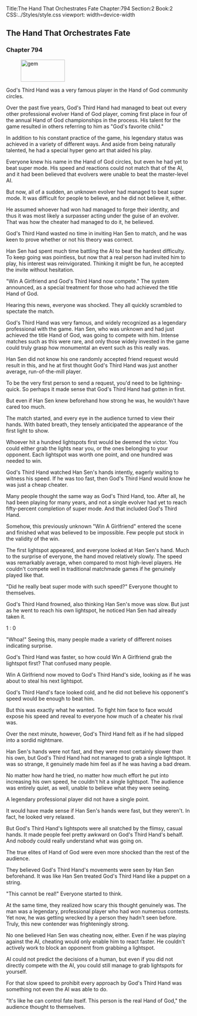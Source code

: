 Title:The Hand That Orchestrates Fate 
Chapter:794 
Section:2 
Book:2 
CSS:../Styles/style.css 
viewport: width=device-width
  
## The Hand That Orchestrates Fate
### Chapter 794
  
<figure>
	<img src="../Images/gem.gif" alt="gem" id="gem" width="120" height="60" />
</figure>
  

  
God's Third Hand was a very famous player in the Hand of God community circles.

Over the past five years, God's Third Hand had managed to beat out every other professional evolver Hand of God player, coming first place in four of the annual Hand of God championships in the process. His talent for the game resulted in others referring to him as "God's favorite child."

In addition to his constant practice of the game, his legendary status was achieved in a variety of different ways. And aside from being naturally talented, he had a special hyper geno art that aided his play.

Everyone knew his name in the Hand of God circles, but even he had yet to beat super mode. His speed and reactions could not match that of the AI, and it had been believed that evolvers were unable to beat the master-level AI.

But now, all of a sudden, an unknown evolver had managed to beat super mode. It was difficult for people to believe, and he did not believe it, either.

He assumed whoever had won had managed to forge their identity, and thus it was most likely a surpasser acting under the guise of an evolver. That was how the cheater had managed to do it, he believed.

God's Third Hand wasted no time in inviting Han Sen to match, and he was keen to prove whether or not his theory was correct.

Han Sen had spent much time battling the AI to beat the hardest difficulty. To keep going was pointless, but now that a real person had invited him to play, his interest was reinvigorated. Thinking it might be fun, he accepted the invite without hesitation.

"Win A Girlfriend and God's Third Hand now compete." The system announced, as a special treatment for those who had achieved the title Hand of God.

Hearing this news, everyone was shocked. They all quickly scrambled to spectate the match.

God's Third Hand was very famous, and widely recognized as a legendary professional with the game. Han Sen, who was unknown and had just achieved the title Hand of God, was going to compete with him. Intense matches such as this were rare, and only those widely invested in the game could truly grasp how monumental an event such as this really was.

Han Sen did not know his one randomly accepted friend request would result in this, and he at first thought God's Third Hand was just another average, run-of-the-mill player.

To be the very first person to send a request, you'd need to be lightning-quick. So perhaps it made sense that God's Third Hand had gotten in first.

But even if Han Sen knew beforehand how strong he was, he wouldn't have cared too much.

The match started, and every eye in the audience turned to view their hands. With bated breath, they tensely anticipated the appearance of the first light to show.

Whoever hit a hundred lightspots first would be deemed the victor. You could either grab the lights near you, or the ones belonging to your opponent. Each lightspot was worth one point, and one hundred was needed to win.

God's Third Hand watched Han Sen's hands intently, eagerly waiting to witness his speed. If he was too fast, then God's Third Hand would know he was just a cheap cheater.

Many people thought the same way as God's Third Hand, too. After all, he had been playing for many years, and not a single evolver had yet to reach fifty-percent completion of super mode. And that included God's Third Hand.

Somehow, this previously unknown "Win A Girlfriend" entered the scene and finished what was believed to be impossible. Few people put stock in the validity of the win.

The first lightspot appeared, and everyone looked at Han Sen's hand. Much to the surprise of everyone, the hand moved relatively slowly. The speed was remarkably average, when compared to most high-level players. He couldn't compete well in traditional matchmade games if he genuinely played like that.

"Did he really beat super mode with such speed?" Everyone thought to themselves.

God's Third Hand frowned, also thinking Han Sen's move was slow. But just as he went to reach his own lightspot, he noticed Han Sen had already taken it.

1 : 0

"Whoa!" Seeing this, many people made a variety of different noises indicating surprise.

God's Third Hand was faster, so how could Win A Girlfriend grab the lightspot first? That confused many people.

Win A Girlfriend now moved to God's Third Hand's side, looking as if he was about to steal his next lightspot.

God's Third Hand's face looked cold, and he did not believe his opponent's speed would be enough to beat him.

But this was exactly what he wanted. To fight him face to face would expose his speed and reveal to everyone how much of a cheater his rival was.

Over the next minute, however, God's Third Hand felt as if he had slipped into a sordid nightmare.

Han Sen's hands were not fast, and they were most certainly slower than his own, but God's Third Hand had not managed to grab a single lightspot. It was so strange, it genuinely made him feel as if he was having a bad dream.

No matter how hard he tried, no matter how much effort he put into increasing his own speed, he couldn't hit a single lightspot. The audience was entirely quiet, as well, unable to believe what they were seeing.

A legendary professional player did not have a single point.

It would have made sense if Han Sen's hands were fast, but they weren't. In fact, he looked very relaxed.

But God's Third Hand's lightspots were all snatched by the flimsy, casual hands. It made people feel pretty awkward on God's Third Hand's behalf. And nobody could really understand what was going on.

The true elites of Hand of God were even more shocked than the rest of the audience.

They believed God's Third Hand's movements were seen by Han Sen beforehand. It was like Han Sen treated God's Third Hand like a puppet on a string.

"This cannot be real!" Everyone started to think.

At the same time, they realized how scary this thought genuinely was. The man was a legendary, professional player who had won numerous contests. Yet now, he was getting wrecked by a person they hadn't seen before. Truly, this new contender was frighteningly strong.

No one believed Han Sen was cheating now, either. Even if he was playing against the AI, cheating would only enable him to react faster. He couldn't actively work to block an opponent from grabbing a lightspot.

AI could not predict the decisions of a human, but even if you did not directly compete with the AI, you could still manage to grab lightspots for yourself.

For that slow speed to prohibit every approach by God's Third Hand was something not even the AI was able to do.

"It's like he can control fate itself. This person is the real Hand of God," the audience thought to themselves.